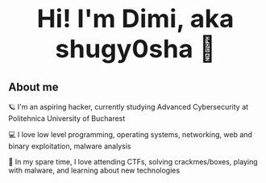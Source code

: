 <h1 align="center" style="font-size:50px">Hi! I'm Dimi, aka shugy0sha 👋</h1>

## About me

🪐 I'm an aspiring hacker, currently studying Advanced Cybersecurity at Politehnica University of Bucharest

💻 I love low level programming, operating systems, networking, web and binary exploitation, malware analysis

👾 In my spare time, I love attending CTFs, solving crackmes/boxes, playing with malware, and learning about new technologies
